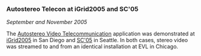 ### Autostereo Telecon at iGrid2005 and SC'05

*September and November 2005*

The [Autostereo Video Telecommunication][telecon] application was demonstrated at [iGrid2005][igrid05] in San Diego and [SC'05][sc05] in Seattle. In both cases, stereo video was streamed to and from an identical installation at EVL in Chicago.

[telecon]: applications.html#telecon
[igrid05]: http://www.igrid2005.org/
[sc05]:    http://sc05.supercomputing.org/
